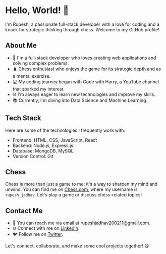 # Hello, World! 👋

I'm Rupesh, a passionate full-stack developer with a love for coding and a knack for strategic thinking through chess. Welcome to my GitHub profile!

## About Me

- 🚀 I'm a full-stack developer who loves creating web applications and solving complex problems.
- ♟️ Chess enthusiast who enjoys the game for its strategic depth and as a mental exercise.
- 💻 My coding journey began with Code with Harry, a YouTube channel that sparked my interest.
- 🌐 I'm always eager to learn new technologies and improve my skills.
- 📚 Currently, I'm diving into Data Science and Machine Learning.

## Tech Stack

Here are some of the technologies I frequently work with:

- Frontend: HTML, CSS, JavaScript, React
- Backend: Node.js, Express.js
- Database: MongoDB, MySQL
- Version Control: Git

## Chess

Chess is more than just a game to me; it's a way to sharpen my mind and unwind. You can find me on [Chess.com](https://www.chess.com/member/rupesh_jadhav), where my username is `rupesh_jadhav`. Let's play a game or discuss chess-related topics!

## Contact Me

- 📧 You can reach me via email at [rupeshjadhav200211@gmail.com](mailto:rupeshjadhav200211@gmail.com).
- 🌐 Connect with me on [LinkedIn](https://www.linkedin.com/in/rupesh-jadhav-9b8a31259/).
- 🐦 Follow me on [Twitter](https://twitter.com/rj25031?t=0x0-gY2lSIDpl1odN1K4Qw&s=09).

Let's connect, collaborate, and make some cool projects together! 😄
